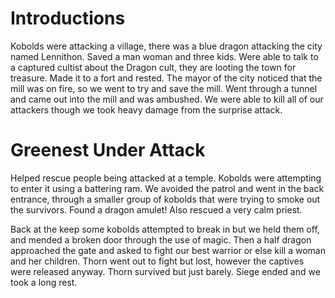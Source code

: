 # Introductions
Kobolds were attacking a village, there was a blue dragon attacking the city named Lennithon. Saved a man woman and three kids. Were able to talk to a captured cultist about the Dragon cult, they are looting the town for treasure. Made it to a fort and rested. The mayor of the city noticed that the mill was on fire, so we went to try and save the mill. Went through a tunnel and came out into the mill and was ambushed. We were able to kill all of our attackers though we took heavy damage from the surprise attack.

# Greenest Under Attack
Helped rescue people being attacked at a temple. Kobolds were attempting to enter it using a battering ram. We avoided the patrol and went in the back entrance, through a smaller group of kobolds that were trying to smoke out the survivors. Found a dragon amulet! Also rescued a very calm priest.

Back at the keep some kobolds attempted to break in but we held them off, and mended a broken door through the use of magic. Then a half dragon approached the gate and asked to fight our best warrior or else kill a woman and her children. Thorn went out to fight but lost, however the captives were released anyway. Thorn survived but just barely. Siege ended and we took a long rest.
